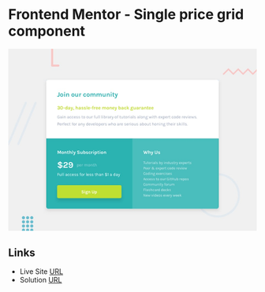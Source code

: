 # Frontend Mentor - Single price grid component

![Design preview for the Single price grid component coding challenge](./design/desktop-preview.jpg)

## Links

- Live Site [URL](https://mhmd-tarek-mhmd.github.io/Price-Component)
- Solution [URL](https://www.frontendmentor.io/solutions/price-component-AawF57zIbg)
